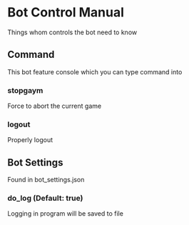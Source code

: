 # Bot Control Manual

Things whom controls the bot need to know

## Command

This bot feature console which you can type command into

### stopgaym

Force to abort the current game

### logout

Properly logout

## Bot Settings

Found in bot_settings.json

### do_log (Default: true)

Logging in program will be saved to file
